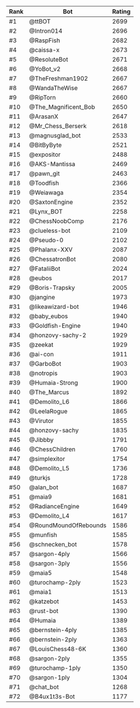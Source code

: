 Rank|Bot|Rating
---|---|---
#1|@ttBOT|2699
#2|@Intron014|2696
#3|@RaspFish|2682
#4|@caissa-x|2673
#5|@ResoluteBot|2671
#6|@YoBot_v2|2668
#7|@TheFreshman1902|2667
#8|@WandaTheWise|2667
#9|@RipTorn|2660
#10|@The_Magnificent_Bob|2650
#11|@ArasanX|2647
#12|@Mr_Chess_Berserk|2618
#13|@magnusglad_bot|2533
#14|@BitByByte|2521
#15|@expositor|2488
#16|@AKS-Mantissa|2469
#17|@pawn_git|2463
#18|@Toodfish|2366
#19|@Weiawaga|2354
#20|@SaxtonEngine|2352
#21|@Lynx_BOT|2258
#22|@ChessNoobComp|2176
#23|@clueless-bot|2109
#24|@Pseudo-0|2102
#25|@Phalanx-XXV|2087
#26|@ChessatronBot|2080
#27|@FataliiBot|2024
#28|@eubos|2017
#29|@Boris-Trapsky|2005
#30|@jangine|1973
#31|@likeawizard-bot|1946
#32|@baby_eubos|1940
#33|@Goldfish-Engine|1940
#34|@honzovy-sachy-2|1929
#35|@zeekat|1929
#36|@ai-con|1911
#37|@GarboBot|1903
#38|@notropis|1903
#39|@Humaia-Strong|1900
#40|@The_Marcus|1892
#41|@Demolito_L6|1866
#42|@LeelaRogue|1865
#43|@Virutor|1855
#44|@honzovy-sachy|1835
#45|@Jibbby|1791
#46|@ChessChildren|1760
#47|@simplexitor|1754
#48|@Demolito_L5|1736
#49|@turkjs|1728
#50|@alan_bot|1687
#51|@maia9|1681
#52|@RadianceEngine|1649
#53|@Demolito_L4|1617
#54|@RoundMoundOfRebounds|1586
#55|@munfish|1585
#56|@schnecken_bot|1578
#57|@sargon-4ply|1566
#58|@sargon-3ply|1556
#59|@maia5|1548
#60|@turochamp-2ply|1523
#61|@maia1|1513
#62|@katzebot|1453
#63|@rust-bot|1390
#64|@Humaia|1389
#65|@bernstein-4ply|1385
#66|@bernstein-2ply|1363
#67|@LouisChess48-6K|1360
#68|@sargon-2ply|1355
#69|@turochamp-1ply|1350
#70|@sargon-1ply|1304
#71|@chat_bot|1268
#72|@B4ux1t3s-Bot|1177
